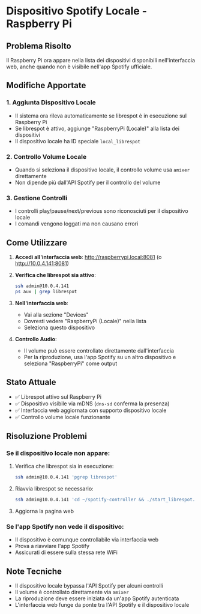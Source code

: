 # Dispositivo Spotify Locale - Raspberry Pi

## Problema Risolto

Il Raspberry Pi ora appare nella lista dei dispositivi disponibili nell'interfaccia web, anche quando non è visibile nell'app Spotify ufficiale.

## Modifiche Apportate

### 1. Aggiunta Dispositivo Locale
- Il sistema ora rileva automaticamente se librespot è in esecuzione sul Raspberry Pi
- Se librespot è attivo, aggiunge "RaspberryPi (Locale)" alla lista dei dispositivi
- Il dispositivo locale ha ID speciale `local_librespot`

### 2. Controllo Volume Locale
- Quando si seleziona il dispositivo locale, il controllo volume usa `amixer` direttamente
- Non dipende più dall'API Spotify per il controllo del volume

### 3. Gestione Controlli
- I controlli play/pause/next/previous sono riconosciuti per il dispositivo locale
- I comandi vengono loggati ma non causano errori

## Come Utilizzare

1. **Accedi all'interfaccia web**: http://raspberrypi.local:8081 (o http://10.0.4.141:8081)

2. **Verifica che librespot sia attivo**:
   ```bash
   ssh admin@10.0.4.141
   ps aux | grep librespot
   ```

3. **Nell'interfaccia web**:
   - Vai alla sezione "Devices"
   - Dovresti vedere "RaspberryPi (Locale)" nella lista
   - Seleziona questo dispositivo

4. **Controllo Audio**:
   - Il volume può essere controllato direttamente dall'interfaccia
   - Per la riproduzione, usa l'app Spotify su un altro dispositivo e seleziona "RaspberryPi" come output

## Stato Attuale

- ✅ Librespot attivo sul Raspberry Pi
- ✅ Dispositivo visibile via mDNS (`dns-sd` conferma la presenza)
- ✅ Interfaccia web aggiornata con supporto dispositivo locale
- ✅ Controllo volume locale funzionante

## Risoluzione Problemi

### Se il dispositivo locale non appare:
1. Verifica che librespot sia in esecuzione:
   ```bash
   ssh admin@10.0.4.141 'pgrep librespot'
   ```

2. Riavvia librespot se necessario:
   ```bash
   ssh admin@10.0.4.141 'cd ~/spotify-controller && ./start_librespot.sh'
   ```

3. Aggiorna la pagina web

### Se l'app Spotify non vede il dispositivo:
- Il dispositivo è comunque controllabile via interfaccia web
- Prova a riavviare l'app Spotify
- Assicurati di essere sulla stessa rete WiFi

## Note Tecniche

- Il dispositivo locale bypassa l'API Spotify per alcuni controlli
- Il volume è controllato direttamente via `amixer`
- La riproduzione deve essere iniziata da un'app Spotify autenticata
- L'interfaccia web funge da ponte tra l'API Spotify e il dispositivo locale